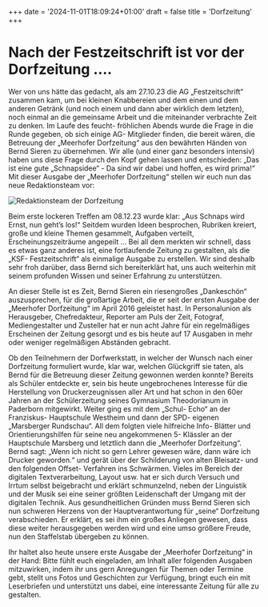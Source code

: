 +++
date = '2024-11-01T18:09:24+01:00'
draft = false
title = 'Dorfzeitung'
+++

# Nach der Festzeitschrift ist vor der Dorfzeitung …. 

Wer von uns hätte das gedacht, als am 27.10.23 die AG „Festzeitschrift“ zusammen kam, um bei kleinen Knabbereien und dem einen und dem anderen Getränk (und noch einem und dann aber wirklich dem letzten), noch einmal an die gemeinsame Arbeit und die miteinander verbrachte Zeit zu denken. Im Laufe des feucht- fröhlichen Abends wurde die Frage in die Runde gegeben, ob sich einige AG- Mitglieder finden, die bereit wären, die Betreuung der „Meerhofer Dorfzeitung“ aus den bewährten Händen von Bernd Sieren zu übernehmen. 
Wir alle (und einer ganz besonders intensiv) haben uns diese Frage durch den Kopf gehen lassen und entschieden: „Das ist eine gute „Schnapsidee“ -  Da sind wir dabei und hoffen, es wird prima!“ 
Mit dieser Ausgabe der „Meerhofer Dorfzeitung“ stellen wir euch nun das neue Redaktionsteam vor: 


![Redaktionsteam der Dorfzeitung](Redaktion_Dorfzeitschrift.jpg "Das Redaktionsteam der Dorfzeitung")


Beim erste lockeren Treffen am 08.12.23 wurde klar: „Aus Schnaps wird Ernst, nun geht’s los!“ Seitdem wurden Ideen besprochen, Rubriken kreiert, große und kleine Themen gesammelt, Aufgaben verteilt, Erscheinungszeiträume angepeilt … 
Bei all dem merkten wir schnell, dass es etwas ganz anderes ist, eine fortlaufende Zeitung zu gestalten, als die „KSF- Festzeitschrift“ als einmalige Ausgabe zu erstellen. Wir sind deshalb sehr froh darüber, dass Bernd sich bereiterklärt hat, uns auch weiterhin mit seinem profunden Wissen und seiner Erfahrung zu unterstützen. 

An dieser Stelle ist es Zeit, Bernd Sieren ein riesengroßes „Dankeschön“ auszusprechen, für die großartige Arbeit, die er seit der ersten Ausgabe der „Meerhofer Dorfzeitung“ im April 2016 geleistet hast. In Personalunion als Herausgeber, Chefredakteur, Reporter am Puls der Zeit, Fotograf, Mediengestalter und Zusteller hat er nun acht Jahre für ein regelmäßiges Erscheinen der Zeitung gesorgt und es bis heute auf 17 Ausgaben in mehr oder weniger regelmäßigen Abständen gebracht. 

Ob den Teilnehmern der Dorfwerkstatt, in welcher der Wunsch nach einer Dorfzeitung formuliert wurde, klar war, welchen Glückgriff sie taten, als Bernd für die Betreuung dieser Zeitung gewonnen werden konnte? Bereits als Schüler entdeckte er, sein bis heute ungebrochenes Interesse für die Herstellung von Druckerzeugnissen aller Art und hat schon in den 60er Jahren an der Schülerzeitung seines Gymnasium Theodorianum in Paderborn mitgewirkt. Weiter ging es mit dem „Schul- Echo“ an der Franziskus- Hauptschule Westheim und dann der SPD- eigenen „Marsberger Rundschau“. All dem folgten viele hilfreiche Info- Blätter und Orientierungshilfen für seine neu angekommenen 5- Klässler an der Hauptschule Marsberg und letztlich dann die „Meerhofer Dorfzeitung“. Bernd sagt: „Wenn ich nicht so gern Lehrer gewesen wäre, dann wäre ich Drucker geworden.“ und gerät über der Schilderung von alten Bleisatz- und den folgenden Offset- Verfahren ins Schwärmen. Vieles im Bereich der digitalen Textverarbeitung, Layout usw. hat er sich durch Versuch und Irrtum selbst beigebracht und erklärt schmunzelnd, neben der Linguistik und der Musik sei eine seiner größten Leidenschaft der Umgang mit der digitalen Technik. 
Aus gesundheitlichen Gründen muss Bernd Sieren sich nun schweren Herzens von der Hauptverantwortung für „seine“ Dorfzeitung verabschieden. Er erklärt, es sei ihm ein großes Anliegen gewesen, dass diese weiter herausgegeben werden wird und eine umso größere Freude, nun den Staffelstab übergeben zu können. 


Ihr haltet also heute unsere erste Ausgabe der „Meerhofer Dorfzeitung“ in der Hand: Bitte fühlt euch eingeladen, am Inhalt aller folgenden Ausgaben mitzuwirken, indem ihr uns gern Anregungen für Themen oder Termine gebt, stellt uns Fotos und Geschichten zur Verfügung, bringt euch ein mit Leserbriefen und unterstützt uns dabei, eine interessante Zeitung für alle zu gestalten. 



